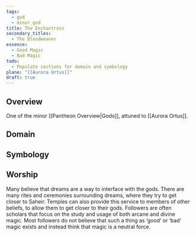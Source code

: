 ```yaml
---
tags:
  - god
  - minor_god
title: The Enchantress
secondary_titles:
  - The Bloodweaver
essence:
  - Good Magic
  - Bad Magic
todo:
  - Populate sections for domain and symbology
plane: "[[Aurora Ortus]]"
draft: true
---
```

## Overview
One of the minor [[Pantheon Overview|Gods]], attuned to [[Aurora Ortus]].
## Domain

## Symbology

## Worship
Many believe that dreams are a way to interface with the gods. There are many rites and ceremonies surrounding dreams, where they try to get closer to Saheir. Temples can also provide this service to members of other beliefs, to allow them to get closer to their gods. Followers are often scholars that focus on the study and usage of both arcane and divine magic. Most followers do not believe that such a thing as ‘good’ or ‘bad’ magic exists and instead think that magic is a neutral force.